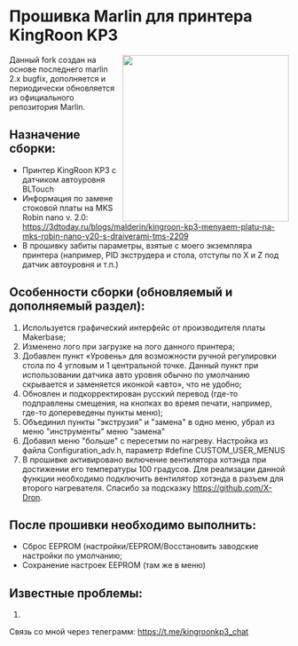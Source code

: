 # Прошивка Marlin для принтера KingRoon KP3

<img align="right" width=300 src="Download/kp3_.bmp" />

Данный fork создан на основе последнего marlin 2.x bugfix, дополняется и периодически обновляется из официального репозитория Marlin.


## Назначение сборки:

  -	Принтер KingRoon KP3 с датчиком автоуровня BLTouch
  -	Информация по замене стоковой платы на MKS Robin nano v. 2.0: https://3dtoday.ru/blogs/malderin/kingroon-kp3-menyaem-platu-na-mks-robin-nano-v20-s-draiverami-tms-2209
  -	В прошивку забиты параметры, взятые с моего экземпляра принтера (например, PID экструдера и стола, отступы по X и Z под датчик автоуровня и т.п.)

## Особенности сборки (обновляемый и дополняемый раздел):

  1.  Используется графический интерфейс от производителя платы Makerbase;
  2.	Изменено лого при загрузке на лого данного принтера;
  3.	Добавлен пункт «Уровень» для возможности ручной регулировки стола по 4 угловым и 1 центральной точке. Данный пункт при использовании датчика авто уровня обычно по умолчанию скрывается и заменяется иконкой «авто», что не удобно;
  4.	Обновлен и подкорректирован русский перевод (где-то подправлены смещения, на кнопках во время печати, например, где-то допереведены пункты меню);
  5. Объединил пункты "экструзия" и "замена" в одно меню, убрал из меню "инструменты" меню "замена"
  6. Добавил меню "больше" с пересетми по нагреву. Настройка из файла Configuration_adv.h, параметр  #define CUSTOM_USER_MENUS
  7. В прошивке активировано включение вентилятора хотэнда при достижении его температуры 100 градусов. Для реализации данной функции необходимо подключить вентилятор хотэнда в разъем для второго нагревателя. Спасибо за подсказку https://github.com/X-Dron.

## После прошивки необходимо выполнить:

  - Сброс EEPROM (настройки/EEPROM/Восстановить заводские настройки по умолчанию;
  - Сохранение настроек EEPROM (там же в меню)

## Известные проблемы:
  1. 

Связь со мной через телеграмм: https://t.me/kingroonkp3_chat
